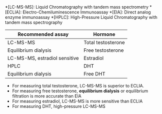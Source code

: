 *[LC-MS-MS]: Liquid Chromatography with tandem mass spectrometry
*[ECLIA]: Electro-Chemiluminescence Immunoassay
*[EIA]: Direct analog enzyme immunoassay
*[HPLC]: High-Pressure Liquid Chromatography with tandem mass spectrography

| Recommended assay             | Hormone            |
| ----------------------------- | ------------------ |
| LC-MS-MS                      | Total testosterone |
| Equilibrium dialysis          | Free testosterone  |
| LC-MS-MS, estradiol sensitive | Estradiol          |
| HPLC                          | DHT                |
| Equilibrium dialysis          | Free DHT           |


- For measuring total testosterone, LC-MS-MS is superior to ECLIA.
- For measuring free testosterone, **equilibrium dialysis** or equilibrium filtration is more accurate than EIA
- For measuring estradiol, LC-MS-MS is more sensitive than ECLIA
- For measuring DHT, high-pressure LC-MS-MS